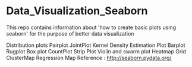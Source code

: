# Data_Visualization_Seaborn
This repo contains information about 'how to create basic plots using seaborn' for the purpose of better data visualization

Distribution plots
Pairplot
JointPlot
Kernel Density Estimation Plot
Barplot
Rugplot
Box plot
CountPlot
Strip Plot
Violin and swarm plot
Heatmap
Grid
ClusterMap
Regression Map
Reference : http://seaborn.pydata.org/
